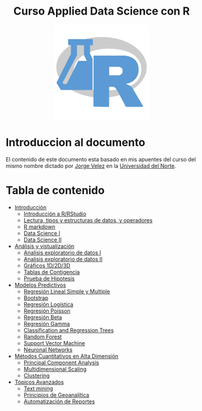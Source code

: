 <div align="center">
  <h1>Curso Applied Data Science con R</h1>
</div>
<div align="center"> 
  <img src="readme_img/logoR.png" width="250">
</div>

# Introduccion al documento 
El contenido de este documento esta basado en mis apuentes del curso del mismo nombre dictado por [Jorge Velez](http://jivelez.github.io/) en la [Universidad del Norte](https://www.uninorte.edu.co/).

# Tabla de contenido
  - [Introducción](#Introduccion)
      - [Introducción a R/RStudio](#IntroR)
      - [Lectura, tipos y estructuras de datos, y operadores](#Lectura-tipos-estructuras)
      - [R markdown](#Rmarkdown)
      - [Data Science I](#DS1)
      - [Data Science II](#DS2)
  - [Análisis y vistualización](#AnalisisyVis)
      - [Analisis exploratorio de datos I](#AED1)
      - [Analisis exploratorio de datos II](#AED2)
      - [Gráficos 1D/2D/3D](#Graficos)
      - [Tablas de Contigencia](#Tablas-contingencia)
      - [Prueba de Hipotesis](#Prueba-de-Hipoteisis)
  - [Modelos Predictivos](#ModPred)
      - [Regresión Lineal Simple y Multiple](#RLSyM)
      - [Bootstrap](#Bootstrap)
      - [Regresión Logística](#Rlog)
      - [Regresión Poisson](Rpois)
      - [Regresión Beta](#Rbeta)
      - [Regresión Gamma](#Rgam)
      - [Classification and Regression Trees](#CART)
      - [Random Forest](#RF)
      - [Support Vector Machine](#SVM)
      - [Neuronal Networks](#NN)
  - [Métodos Cuantitativos en Alta Dimensión](#MetCuantAD)
      - [Principal Component Analysis](#PCA)
      - [Multidimensional Scaling](#MDS)
      - [Clustering](#Cluster)
  - [Tópicos Avanzados](#TA)
      - [Text mining](#Textmining)
      - [Principios de Geoanalítica](#Geoanalitica)
      - [Automatización de Reportes](AutReports)



